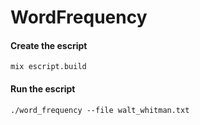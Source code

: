 WordFrequency
=============

#### Create the escript

```
mix escript.build
```

#### Run the escript
```
./word_frequency --file walt_whitman.txt
```

